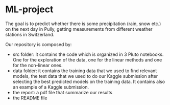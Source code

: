 # ML-project

The goal is to predict whether there is some precipitation (rain, snow etc.) on the next day in Pully, getting measurements from different weather stations in Switzerland.

Our repository is composed by:

- src folder: it contains the code which is organized in 3 Pluto notebooks. One for the exploration of the data, one for the linear methods and one for the non-linear ones.
- data folder: it contains the training data that we used to find relevant models, the test data that we used to do our Kaggle submission after selecting the best predicted models on the training data. It contains also an example of a Kaggle submission.
- the report: a pdf file that summarize our results
- the README file
